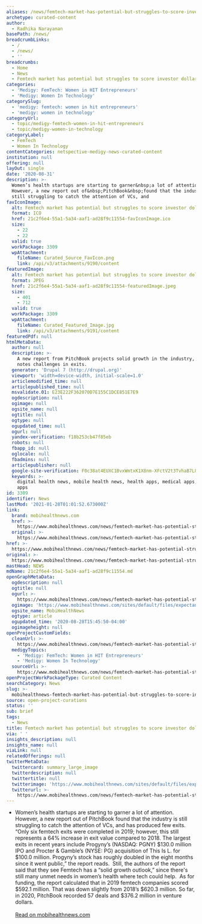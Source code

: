 ```yaml
---
aliases: /news/femtech-market-has-potential-but-struggles-to-score-investor-dollars
archetype: curated-content
author:
  - Radhika Narayanan
basePath: /news/
breadcrumbLinks:
  - /
  - /news/
  - ''
breadcrumbs:
  - Home
  - News
  - Femtech market has potential but struggles to score investor dollars
categories:
  - 'Medigy: FemTech: Women in HIT Entrepreneurs'
  - 'Medigy: Women In Technology'
categorySlug:
  - 'medigy: femtech: women in hit entrepreneurs'
  - 'medigy: women in technology'
categoryUrl:
  - topic/medigy-femtech-women-in-hit-entrepreneurs
  - topic/medigy-women-in-technology
categoryLabel:
  - FemTech
  - Women In Technology
contentCategories: netspective-medigy-news-curated-content
institution: null
offering: null
layOut: single
date: '2020-08-31'
description: >-
  Women’s health startups are starting to garner&nbsp;a lot of attention.
  However, a new report out of&nbsp;PitchBook&nbsp;found that the industry is
  still struggling to catch the attention of VCs, and 
favIconImage:
  alt: Femtech market has potential but struggles to score investor dollars
  format: ICO
  href: 21c2f6e4-55a1-5a34-aaf1-ad28f9c11554-favIconImage.ico
  size:
    - 22
    - 22
  valid: true
  workPackage: 3309
  wpAttachment:
    fileName: Curated_Source_FavIcon.png
    link: /api/v3/attachments/9190/content
featuredImage:
  alt: Femtech market has potential but struggles to score investor dollars
  format: JPEG
  href: 21c2f6e4-55a1-5a34-aaf1-ad28f9c11554-featuredImage.jpeg
  size:
    - 401
    - 712
  valid: true
  workPackage: 3309
  wpAttachment:
    fileName: Curated_Featured_Image.jpg
    link: /api/v3/attachments/9191/content
featuredPdf: null
htmlMetaData:
  author: null
  description: >-
    A new report from PitchBook projects solid growth in the industry, but also
    notes challenges in exits.
  generator: 'Drupal 7 (http://drupal.org)'
  viewport: 'width=device-width, initial-scale=1.0'
  articlemodified_time: null
  articlepublished_time: null
  msvalidate.01: E23E222F362070D7E155C1DCE851E7E9
  ogdescription: null
  ogimage: null
  ogsite_name: null
  ogtitle: null
  ogtype: null
  ogupdated_time: null
  ogurl: null
  yandex-verification: f18b253cb47f85eb
  robots: null
  fbapp_id: null
  oglocale: null
  fbadmins: null
  articlepublisher: null
  google-site-verification: F0c38at4EUXC1BvxWmtxK1X8nm-XFctV2t3TvhaB7L8
  keywords: >-
    digital health news, mobile health news, health apps, medical apps, fitness
    apps
id: 3309
identifier: News
lastMod: '2021-01-28T01:01:52.673000Z'
link:
  brand: mobihealthnews.com
  href: >-
    https://www.mobihealthnews.com/news/femtech-market-has-potential-struggles-score-investor-dollars
  original: >-
    https://www.mobihealthnews.com/news/femtech-market-has-potential-struggles-score-investor-dollars
href: >-
  https://www.mobihealthnews.com/news/femtech-market-has-potential-struggles-score-investor-dollars
original: >-
  https://www.mobihealthnews.com/news/femtech-market-has-potential-struggles-score-investor-dollars
mastHead: NEWS
mdName: 21c2f6e4-55a1-5a34-aaf1-ad28f9c11554.md
openGraphMetaData:
  ogdescription: null
  ogtitle: null
  ogurl: >-
    https://www.mobihealthnews.com/news/femtech-market-has-potential-struggles-score-investor-dollars
  ogimage: 'https://www.mobihealthnews.com/sites/default/files/expectant%20mothers_1.jpg'
  ogsite_name: MobiHealthNews
  ogtype: article
  ogupdated_time: '2020-08-28T15:45:50-04:00'
  ogimageheight: null
openProjectCustomFields:
  cleanUrl: >-
    https://www.mobihealthnews.com/news/femtech-market-has-potential-struggles-score-investor-dollars
  medigyTopics:
    - 'Medigy: FemTech: Women in HIT Entrepreneurs'
    - 'Medigy: Women In Technology'
  sourceUrl: >-
    https://www.mobihealthnews.com/news/femtech-market-has-potential-struggles-score-investor-dollars
openProjectWorkPackageType: Curated Content
searchCategory: News
slug: >-
  mobihealthnews-femtech-market-has-potential-but-struggles-to-score-investor-dollars
source: open-project-curations
status: ''
sub: brief
tags:
  - News
title: Femtech market has potential but struggles to score investor dollars
via: ' '
insights_description: null
insights_name: null
viaLink: null
relatedOfferings: null
twitterMetaData:
  twittercard: summary_large_image
  twitterdescription: null
  twittertitle: null
  twitterimage: 'https://www.mobihealthnews.com/sites/default/files/expectant%20mothers_1.jpg'
  twitterurl: >-
    https://www.mobihealthnews.com/news/femtech-market-has-potential-struggles-score-investor-dollars
---
```

<ul><li>Women’s health startups are starting to garner&nbsp;a lot of attention. However, a new report out of&nbsp;PitchBook&nbsp;found that the industry is still struggling to catch the attention of VCs, and has produced few exits. “Only six femtech exits were completed in 2019; however, this still represents a 64% increase in exit value compared to 2018. The largest exits in recent years include Progyny’s (NASDAQ: PGNY) $130.0 million IPO and Procter &amp; Gamble’s (NYSE: PG) acquisition of This Is L. for $100.0 million. Progyny’s stock has roughly doubled in the eight months since it went public,” the report reads.&nbsp; Still, the authors of the report said that they see Femtech has a “solid growth outlook,” since there's still many unmet needs in women’s health where tech could help.&nbsp; As for funding, the report calculated that in 2019 femtech companies scored $592.1 million. That was down slightly from 2018’s $620.3 million. So far, in 2020, PitchBook recorded 57 deals and $376.2 million in venture dollars.&nbsp;&nbsp;<br><br><a href="https://www.mobihealthnews.com/news/femtech-market-has-potential-struggles-score-investor-dollars">Read on mobihealthnews.com</a></li></ul>